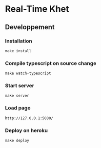 # Real-Time Khet

## Developpement

### Installation

`make install`

### Compile typescript on source change

`make watch-typescript`


### Start server

`make server`

### Load page

`http://127.0.0.1:5000/`

### Deploy on heroku

`make deploy`
